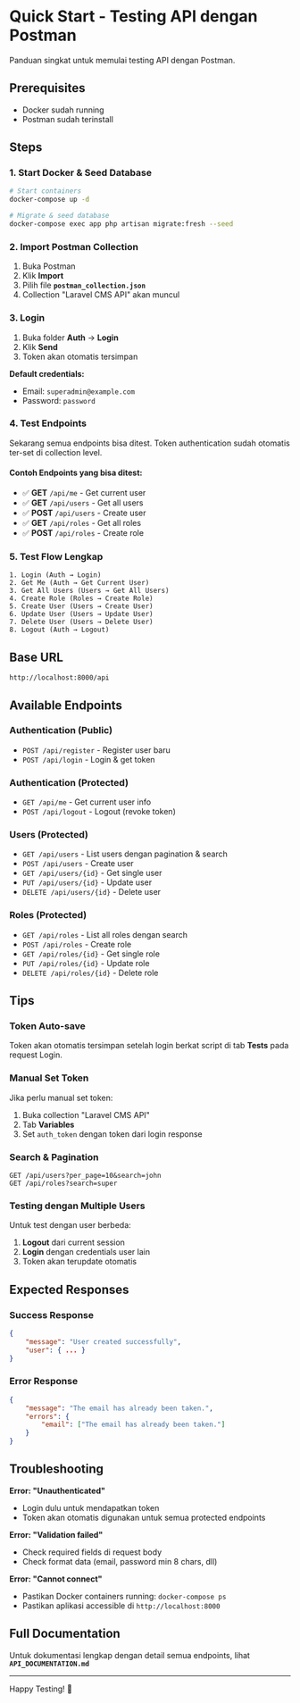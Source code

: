 # Quick Start - Testing API dengan Postman

Panduan singkat untuk memulai testing API dengan Postman.

## Prerequisites

- Docker sudah running
- Postman sudah terinstall

## Steps

### 1. Start Docker & Seed Database

```bash
# Start containers
docker-compose up -d

# Migrate & seed database
docker-compose exec app php artisan migrate:fresh --seed
```

### 2. Import Postman Collection

1. Buka Postman
2. Klik **Import** 
3. Pilih file **`postman_collection.json`**
4. Collection "Laravel CMS API" akan muncul

### 3. Login

1. Buka folder **Auth** → **Login**
2. Klik **Send**
3. Token akan otomatis tersimpan

**Default credentials:**
- Email: `superadmin@example.com`
- Password: `password`

### 4. Test Endpoints

Sekarang semua endpoints bisa ditest. Token authentication sudah otomatis ter-set di collection level.

#### Contoh Endpoints yang bisa ditest:

- ✅ **GET** `/api/me` - Get current user
- ✅ **GET** `/api/users` - Get all users
- ✅ **POST** `/api/users` - Create user
- ✅ **GET** `/api/roles` - Get all roles
- ✅ **POST** `/api/roles` - Create role

### 5. Test Flow Lengkap

```
1. Login (Auth → Login)
2. Get Me (Auth → Get Current User)
3. Get All Users (Users → Get All Users)
4. Create Role (Roles → Create Role)
5. Create User (Users → Create User)
6. Update User (Users → Update User)
7. Delete User (Users → Delete User)
8. Logout (Auth → Logout)
```

## Base URL

```
http://localhost:8000/api
```

## Available Endpoints

### Authentication (Public)
- `POST /api/register` - Register user baru
- `POST /api/login` - Login & get token

### Authentication (Protected)
- `GET /api/me` - Get current user info
- `POST /api/logout` - Logout (revoke token)

### Users (Protected)
- `GET /api/users` - List users dengan pagination & search
- `POST /api/users` - Create user
- `GET /api/users/{id}` - Get single user
- `PUT /api/users/{id}` - Update user
- `DELETE /api/users/{id}` - Delete user

### Roles (Protected)
- `GET /api/roles` - List all roles dengan search
- `POST /api/roles` - Create role
- `GET /api/roles/{id}` - Get single role
- `PUT /api/roles/{id}` - Update role
- `DELETE /api/roles/{id}` - Delete role

## Tips

### Token Auto-save
Token akan otomatis tersimpan setelah login berkat script di tab **Tests** pada request Login.

### Manual Set Token
Jika perlu manual set token:
1. Buka collection "Laravel CMS API"
2. Tab **Variables**
3. Set `auth_token` dengan token dari login response

### Search & Pagination
```
GET /api/users?per_page=10&search=john
GET /api/roles?search=super
```

### Testing dengan Multiple Users

Untuk test dengan user berbeda:
1. **Logout** dari current session
2. **Login** dengan credentials user lain
3. Token akan terupdate otomatis

## Expected Responses

### Success Response

```json
{
    "message": "User created successfully",
    "user": { ... }
}
```

### Error Response

```json
{
    "message": "The email has already been taken.",
    "errors": {
        "email": ["The email has already been taken."]
    }
}
```

## Troubleshooting

**Error: "Unauthenticated"**
- Login dulu untuk mendapatkan token
- Token akan otomatis digunakan untuk semua protected endpoints

**Error: "Validation failed"**
- Check required fields di request body
- Check format data (email, password min 8 chars, dll)

**Error: "Cannot connect"**
- Pastikan Docker containers running: `docker-compose ps`
- Pastikan aplikasi accessible di `http://localhost:8000`

## Full Documentation

Untuk dokumentasi lengkap dengan detail semua endpoints, lihat **`API_DOCUMENTATION.md`**

---

Happy Testing! 🚀

